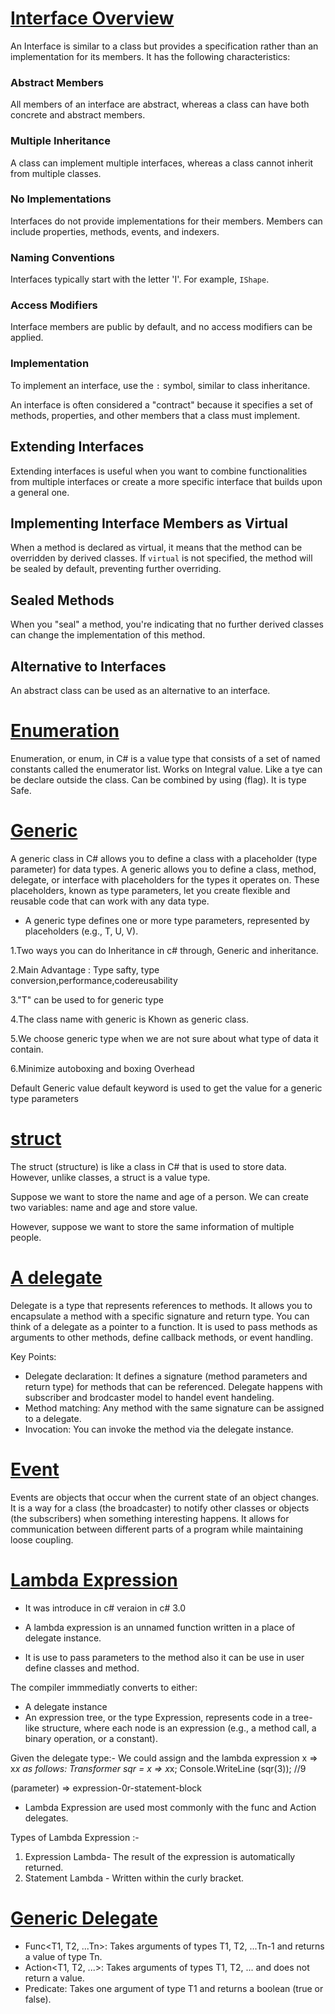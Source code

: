  # <ins> Interface Overview </ins>

An Interface is similar to a class but provides a specification rather than an implementation for its members. It has the following characteristics:

### Abstract Members
All members of an interface are abstract, whereas a class can have both concrete and abstract members.

### Multiple Inheritance
A class can implement multiple interfaces, whereas a class cannot inherit from multiple classes.

### No Implementations
Interfaces do not provide implementations for their members. Members can include properties, methods, events, and indexers.

### Naming Conventions
Interfaces typically start with the letter 'I'. For example, `IShape`.

### Access Modifiers
Interface members are public by default, and no access modifiers can be applied.

### Implementation
To implement an interface, use the `:` symbol, similar to class inheritance.

An interface is often considered a "contract" because it specifies a set of methods, properties, and other members that a class must implement.

## Extending Interfaces
Extending interfaces is useful when you want to combine functionalities from multiple interfaces or create a more specific interface that builds upon a general one.

## Implementing Interface Members as Virtual
When a method is declared as virtual, it means that the method can be overridden by derived classes. If `virtual` is not specified, the method will be sealed by default, preventing further overriding.

## Sealed Methods
When you "seal" a method, you're indicating that no further derived classes can change the implementation of this method.

## Alternative to Interfaces
An abstract class can be used as an alternative to an interface.

# <ins> Enumeration </ins>
Enumeration, or enum, in C# is a value type that consists of a set of named constants called the enumerator list. 
Works on Integral value.
Like a tye can be declare outside the class.
Can be combined by using (flag).
It is type Safe.

# <ins> Generic </ins>
A generic class in C# allows you to define a class with a placeholder (type parameter) for data types.
A generic allows you to define a class, method, delegate, or interface with placeholders for the types it operates on. These placeholders, known as type parameters, let you create flexible and reusable code that can work with any data type.
- A generic type defines one or more type parameters, represented by placeholders (e.g., T, U, V).

1.Two ways you can do Inheritance in c# through, Generic and inheritance.

2.Main Advantage : Type safty, type conversion,performance,codereusability

3."T" can be used to for generic type

4.The class name with generic is Khown as generic class.

5.We choose generic type when we are not sure about what type of data it contain.

6.Minimize autoboxing and boxing Overhead

Default Generic value
default keyword is used to get the value for a generic type parameters

# <ins> struct </ins>
The struct (structure) is like a class in C# that is used to store data. However, unlike classes, a struct is a value type.

Suppose we want to store the name and age of a person. We can create two variables: name and age and store value.

However, suppose we want to store the same information of multiple people.


# <ins> A delegate </ins>

Delegate is a type that represents references to methods. It allows you to encapsulate a method with a specific signature and return type. You can think of a delegate as a pointer to a function. It is used to pass methods as arguments to other methods, define callback methods, or event handling.


Key Points:
- Delegate declaration: It defines a signature (method parameters and return type) for methods that can be referenced.
 Delegate happens with subscriber and brodcaster model to handel event handeling.
- Method matching: Any method with the same signature can be assigned to a delegate.
- Invocation: You can invoke the method via the delegate instance.

# <ins> Event </ins>

Events are objects that occur when the current state of an object changes.
It is a way for a class (the broadcaster) to notify other classes or objects (the subscribers) when something interesting happens. It allows for communication between different parts of a program while maintaining loose coupling.

# <ins> Lambda Expression </ins>
 - It was introduce in c# veraion in c# 3.0

- A lambda expression is an unnamed function written in a place of delegate instance.
- It is use to pass parameters to the method also it can be use in user define classes and method.

The compiler immmediatly converts to either:
- A delegate instance 
- An expression tree, or the type Expression<TDelegate>, represents code in a tree-like structure, where each node is an expression 
(e.g., a method call, a binary operation, or a constant).

Given the delegate type:-
We could assign and the lambda expression x => x*x as follows:
 Transformer 
  sqr = x => x*x;
  Console.WriteLine (sqr(3)); //9

(parameter) => expression-0r-statement-block

- Lambda Expression are used most commonly with the func and Action delegates.

Types of Lambda Expression :-
1. Expression Lambda- The result of the expression is automatically returned.
2. Statement Lambda - Written within the curly bracket.

# <ins> Generic Delegate </ins>
- Func<T1, T2, ...Tn>: Takes arguments of types T1, T2, ...Tn-1 and returns a value of type Tn.
- Action<T1, T2, ...>: Takes arguments of types T1, T2, ... and does not return a value.
- Predicate<T1>: Takes one argument of type T1 and returns a boolean (true or false).


